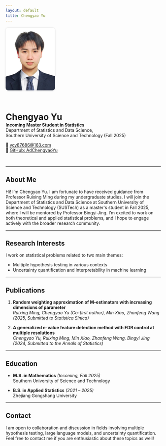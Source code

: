 ```yaml
---
layout: default
title: Chengyao Yu
---
```


<div style="display: flex; align-items: center; gap: 30px; flex-wrap: wrap; margin-bottom: 30px;">
  <img src="profile.jpg" alt="Chengyao Yu" width="160" style="border-radius: 8px; box-shadow: 0 0 5px rgba(0,0,0,0.15);" />
  <div>
    <h1 style="margin-bottom: 0;">Chengyao Yu</h1>
    <p style="margin-top: 0;"><strong>Incoming Master Student in Statistics</strong><br/>
    Department of Statistics and Data Science,<br/>
    Southern University of Science and Technology (Fall 2025)</p>
    <p>
      📧 <a href="mailto:ycy87686@163.com">ycy87686@163.com</a><br/>
      🔗 <a href="https://github.com/AdChengyaoYu" target="_blank">GitHub: AdChengyaoYu</a>
    </p>
  </div>
</div>

---

## About Me

Hi! I’m Chengyao Yu. I am fortunate to have received guidance from Professor Ruixing Ming during my undergraduate studies. I will join the Department of Statistics and Data Science at Southern University of Science and Technology (SUSTech) as a master's student in Fall 2025, where I will be mentored by Professor Bingyi Jing. I’m excited to work on both theoretical and applied statistical problems, and I hope to engage actively with the broader research community.

---

## Research Interests

I work on statistical problems related to two main themes:

- Multiple hypothesis testing in various contexts  
- Uncertainty quantification and interpretability in machine learning

---

## Publications

1. **Random weighting approximation of M-estimators with increasing dimensions of parameter**  
   *Ruixing Ming, Chengyao Yu (Co-first author), Min Xiao, Zhanfeng Wang*
   *(2025, Submitted to Statistica Sinica)*

3. **A generalized e-value feature detection method with FDR control at multiple resolutions**  
   *Chengyao Yu, Ruixing Ming, Min Xiao, Zhanfeng Wang, Bingyi Jing*
   *(2024, Submitted to the Annals of Statistics)*

---

## Education

- **M.S. in Mathematics** *(Incoming, Fall 2025)*  
  Southern University of Science and Technology

- **B.S. in Applied Statistics** *(2021 – 2025)*  
  Zhejiang Gongshang University

---

## Contact

I am open to collaboration and discussion in fields involving multiple hypothesis testing, large language models, and uncertainty quantification.  
Feel free to contact me if you are enthusiastic about these topics as well!

